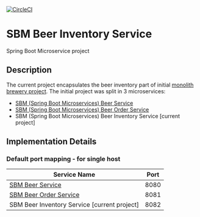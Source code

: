 [![CircleCI](https://circleci.com/gh/mariamihai/udemy-sbm-beer-inventory-service.svg?style=svg)](https://circleci.com/gh/mariamihai/udemy-sbm-beer-inventory-service)

# SBM Beer Inventory Service
Spring Boot Microservice project

## Description
The current project encapsulates the beer inventory part of initial [monolith brewery project](https://github.com/mariamihai/udemy-sbm-brewery-monolith).
The initial project was split in 3 microservices:
* [SBM (Spring Boot Microservices) Beer Service](https://github.com/mariamihai/udemy-sbm-beer-service)
* [SBM (Spring Boot Microservices) Beer Order Service](https://github.com/mariamihai/udemy-sbm-beer-order-service)
* SBM (Spring Boot Microservices) Beer Inventory Service [current project]

## Implementation Details
### Default port mapping - for single host

| Service Name | Port | 
| --------| -----|
| [SBM Beer Service](https://github.com/mariamihai/udemy-sbm-beer-service) | 8080 |
| [SBM  Beer Order Service](https://github.com/mariamihai/udemy-sbm-beer-order-service) | 8081 |
| SBM Beer Inventory Service [current project] | 8082 |
